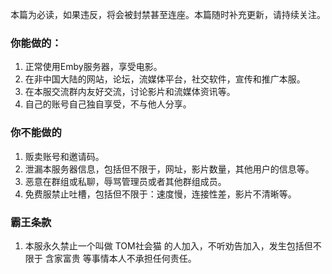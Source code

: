 本篇为必读，如果违反，将会被封禁甚至连座。本篇随时补充更新，请持续关注。

### 你能做的：

1. 正常使用Emby服务器，享受电影。
2. 在非中国大陆的网站，论坛，流媒体平台，社交软件，宣传和推广本服。
3. 在本服交流群内友好交流，讨论影片和流媒体资讯等。
4. 自己的账号自己独自享受，不与他人分享。

### 你不能做的

1. 贩卖账号和邀请码。
2. 泄漏本服务器信息，包括但不限于，网址，影片数量，其他用户的信息等。
3. 恶意在群组或私聊，辱骂管理员或者其他群组成员。
4. 免费服禁止吐槽，包括但不限于：速度慢，连接性差，影片不清晰等。

### 霸王条款

1. 本服永久禁止一个叫做 TOM社会猫 的人加入，不听劝告加入，发生包括但不限于 含家富贵 等事情本人不承担任何责任。
